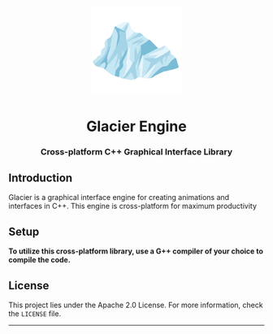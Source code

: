 <p align="center">
  <img src="android/assets/img/logo.png" alt="Logo" width="35%" height="35%">
</p>



<h1 align="center">Glacier Engine</h1>

<h3 align="center">Cross-platform C++ Graphical Interface Library</h3>


## Introduction

Glacier is a graphical interface engine for creating animations and interfaces in C++. This engine is cross-platform for maximum productivity


## Setup

**To utilize this cross-platform library, use a G++ compiler of your choice to compile the code.**


## License

This project lies under the Apache 2.0 License. For more information, check the `LICENSE` file.

---

